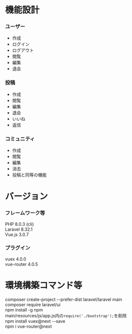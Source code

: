 # 機能設計
### ユーザー
- 作成
- ログイン
- ログアウト
- 閲覧
- 編集
- 退会

### 投稿
- 作成
- 閲覧
- 編集
- 退会
- いいね
- 返信

### コミュニティ
- 作成
- 閲覧
- 編集
- 消去
- 投稿と同等の機能

# バージョン
### フレームワーク等
PHP 8.0.3 (cli)  
Laravel 8.32.1  
Vue.js 3.0.7  
### プラグイン
vuex 4.0.0  
vue-router 4.0.5  

# 環境構築コマンド等
composer create-project --prefer-dist laravel/laravel main  
composer require laravel/ui  
npm install -g npm  
main/resources/js/app.js内の`require('./bootstrap');`を削除  
npm install vuex@next --save  
npm i vue-router@next

